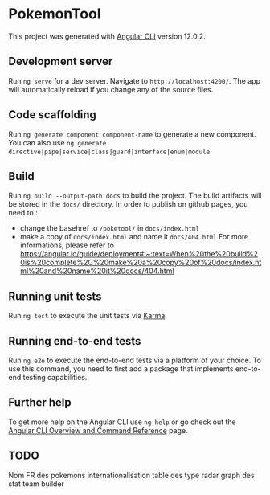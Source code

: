 # PokemonTool

This project was generated with [Angular CLI](https://github.com/angular/angular-cli) version 12.0.2.

## Development server

Run `ng serve` for a dev server. Navigate to `http://localhost:4200/`. The app will automatically reload if you change any of the source files.

## Code scaffolding

Run `ng generate component component-name` to generate a new component. You can also use `ng generate directive|pipe|service|class|guard|interface|enum|module`.

## Build

Run `ng build --output-path docs` to build the project. The build artifacts will be stored in the `docs/` directory.
In order to publish on github pages, you need to :
- change the basehref to `/poketool/` in `docs/index.html`
- make a copy of `docs/index.html` and name it `docs/404.html`
For more informations, please refer to https://angular.io/guide/deployment#:~:text=When%20the%20build%20is%20complete%2C%20make%20a%20copy%20of%20docs/index.html%20and%20name%20it%20docs/404.html

## Running unit tests

Run `ng test` to execute the unit tests via [Karma](https://karma-runner.github.io).

## Running end-to-end tests

Run `ng e2e` to execute the end-to-end tests via a platform of your choice. To use this command, you need to first add a package that implements end-to-end testing capabilities.

## Further help

To get more help on the Angular CLI use `ng help` or go check out the [Angular CLI Overview and Command Reference](https://angular.io/cli) page.

## TODO

Nom FR des pokemons
internationalisation
table des type
radar graph des stat
team builder